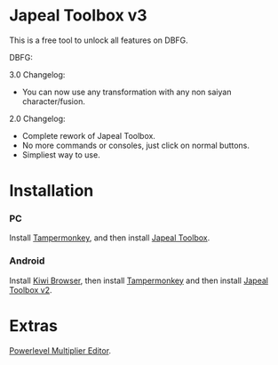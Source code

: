 # Japeal Toolbox v3
This is a free tool to unlock all features on DBFG.

DBFG:

3.0 Changelog:
- You can now use any transformation with any non saiyan character/fusion.

2.0 Changelog:
- Complete rework of Japeal Toolbox.
- No more commands or consoles, just click on normal buttons.
- Simpliest way to use.

# Installation

### PC
Install [Tampermonkey](https://chrome.google.com/webstore/detail/tampermonkey/dhdgffkkebhmkfjojejmpbldmpobfkfo?hl=es), and then install [Japeal Toolbox](https://github.com/w3bOs/DBFG/raw/main/main.user.js).

### Android
Install [Kiwi Browser](https://play.google.com/store/apps/details?id=com.kiwibrowser.browser), then install [Tampermonkey](https://chrome.google.com/webstore/detail/tampermonkey/dhdgffkkebhmkfjojejmpbldmpobfkfo?hl=es) and then install [Japeal Toolbox v2](https://github.com/w3bOs/DBFG/raw/main/main.user.js).


# Extras

[Powerlevel Multiplier Editor]().
